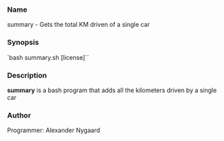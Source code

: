 ### Name
summary - Gets the total KM driven of a single car

### Synopsis
`bash summary.sh [license]``

### Description
**summary** is a bash program that adds all the kilometers driven by a single car

### Author
Programmer: Alexander Nygaard
